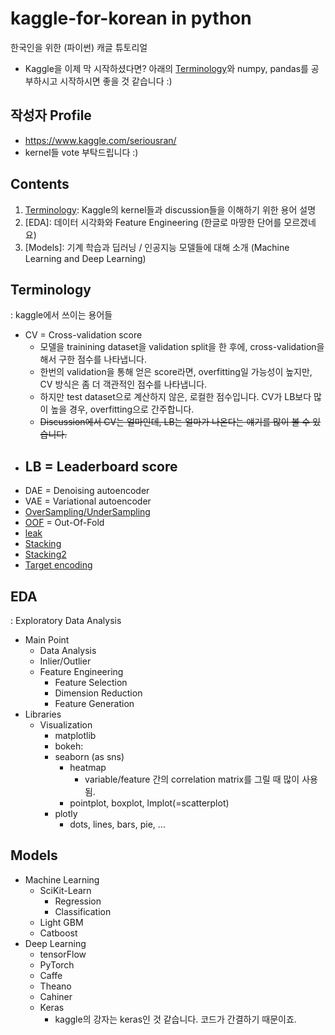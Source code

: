 # kaggle-for-korean in python
한국인을 위한 (파이썬) 캐글 튜토리얼
- Kaggle을 이제 막 시작하셨다면? 아래의 [Terminology](#terminology)와 numpy, pandas를 공부하시고 시작하시면 좋을 것 같습니다 :)

## 작성자 Profile
- https://www.kaggle.com/seriousran/
- kernel들 vote 부탁드립니다 :)

## Contents
1. [Terminology](#terminology): Kaggle의 kernel들과 discussion들을 이해하기 위한 용어 설명
2. [EDA]: 데이터 시각화와 Feature Engineering (한글로 마땅한 단어를 모르겠네요)
3. [Models]: 기계 학습과 딥러닝 / 인공지능 모델들에 대해 소개 (Machine Learning and Deep Learning)

## Terminology
: kaggle에서 쓰이는 용어들
- CV = Cross-validation score
  - 모델을 trainining dataset을 validation split을 한 후에, cross-validation을 해서 구한 점수를 나타냅니다.
  - 한번의 validation을 통해 얻은 score라면, overfitting일 가능성이 높지만, CV 방식은 좀 더 객관적인 점수를 나타냅니다.
  - 하지만 test dataset으로 계산하지 않은, 로컬한 점수입니다. CV가 LB보다 많이 높을 경우, overfitting으로 간주합니다.
  - ~~Discussion에서 CV는 얼마인데, LB는 얼마가 나온다는 얘기를 많이 볼 수 있습니다.~~
- LB = Leaderboard score
  - 
- DAE = Denoising autoencoder
- VAE = Variational autoencoder
- [OverSampling/UnderSampling](https://www.kaggle.com/residentmario/undersampling-and-oversampling-imbalanced-data)
- [OOF](https://stackoverflow.com/questions/52396191/what-is-oof-approach-in-machine-learning) = Out-Of-Fold
- [leak](https://www.kaggle.com/c/santander-customer-transaction-prediction/discussion/84614)
- [Stacking](https://www.kaggle.com/c/santander-customer-transaction-prediction/discussion/84612)
- [Stacking2](https://www.kaggle.com/arthurtok/introduction-to-ensembling-stacking-in-python)
- [Target encoding](https://www.kaggle.com/ogrellier/python-target-encoding-for-categorical-features)

## EDA
: Exploratory Data Analysis
- Main Point
  - Data Analysis
  - Inlier/Outlier
  - Feature Engineering
    - Feature Selection
    - Dimension Reduction
    - Feature Generation
- Libraries
  - Visualization
    - matplotlib
    - bokeh:
    - seaborn (as sns)
      - heatmap
        - variable/feature 간의 correlation matrix를 그릴 때 많이 사용됨.
      - pointplot, boxplot, lmplot(=scatterplot)
    - plotly
      - dots, lines, bars, pie, ...


## Models
- Machine Learning
  - SciKit-Learn
    - Regression
    - Classification
  - Light GBM
  - Catboost
- Deep Learning
  - tensorFlow
  - PyTorch
  - Caffe
  - Theano
  - Cahiner
  - Keras
    - kaggle의 강자는 keras인 것 같습니다. 코드가 간결하기 때문이죠.
